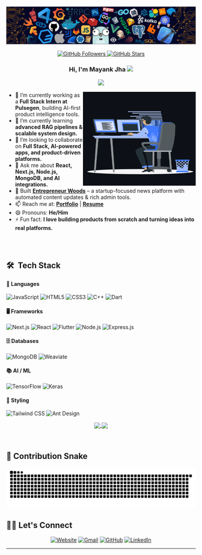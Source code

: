 ![header](assets/header.webp)

<p align="center">
  <a href="https://github.com/MayankJha0333">
    <img src="https://img.shields.io/github/followers/MayankJha0333?label=Follow&style=social" alt="GitHub Followers" />
  </a>
  <a href="https://github.com/MayankJha0333">
    <img src="https://img.shields.io/github/stars/MayankJha0333?style=social" alt="GitHub Stars" />
  </a>
</p>

<h3 align="center">
  Hi, I'm Mayank Jha
  <img src="https://media.giphy.com/media/hvRJCLFzcasrR4ia7z/giphy.gif" width="28">
</h3>

<p align="center">
  <img src="https://readme-typing-svg.herokuapp.com/?lines=Software%20Engineer;Full%20Stack%20Developer;AI%20Engineer;Always%20learning%20new%20things;Feel%20free%20to%20look%20around%20%F0%9F%91%80;Reach%20out%20if%20you%20need%20help!%20%F0%9F%92%AC&font=Fira%20Code&center=true&width=440&height=45">
</p>

<p><img align="right" height="250" width="300" src="https://raw.githubusercontent.com/MayankJha0333/MayankJha0333/main/assets/animation_500_kxa883sd.gif" alt="Mayank Jha" /></p>

- 🔭 I’m currently working as a **Full Stack Intern at Pulsegen**, building AI-first product intelligence tools.
- 🌱 I’m currently learning **advanced RAG pipelines & scalable system design.**
- 👯 I’m looking to collaborate on **Full Stack, AI-powered apps, and product-driven platforms.**
- 💬 Ask me about **React, Next.js, Node.js, MongoDB, and AI integrations.**
- 🚀 Built **[Entrepreneur Woods](https://entrepreneur-woods-wprw-front.vercel.app/)** – a startup-focused news platform with automated content updates & rich admin tools.
- 📫 Reach me at: **[Portfolio](https://portfolio-v2-gold-omega.vercel.app/)** | **[Resume](https://drive.google.com/file/d/1TiKJH_Imaq87FzGDEmPS9O4nkrmdDQUJ/view?usp=drivesdk)**
- 😄 Pronouns: **He/Him**
- ⚡ Fun fact: **I love building products from scratch and turning ideas into real platforms.**

<br/>
<br/>

## 🛠 &nbsp;Tech Stack

#### 🔧 Languages

![JavaScript](https://img.shields.io/badge/JavaScript-%23323330.svg?style=for-the-badge&logo=javascript&logoColor=F7DF1E)
![HTML5](https://img.shields.io/badge/html5-%23E34F26.svg?style=for-the-badge&logo=html5&logoColor=white)
![CSS3](https://img.shields.io/badge/css3-%231572B6.svg?style=for-the-badge&logo=css3&logoColor=white)
![C++](https://img.shields.io/badge/c++-%2300599C.svg?style=for-the-badge&logo=c%2B%2B&logoColor=white)
![Dart](https://img.shields.io/badge/Dart-%230175C2.svg?style=for-the-badge&logo=dart&logoColor=white)

#### 🖥️ Frameworks

![Next.js](https://img.shields.io/badge/Next.js-%23000000.svg?style=for-the-badge&logo=nextdotjs&logoColor=white)
![React](https://img.shields.io/badge/React-%2320232a.svg?style=for-the-badge&logo=react&logoColor=%2361DAFB)
![Flutter](https://img.shields.io/badge/Flutter-%2302569B.svg?style=for-the-badge&logo=flutter&logoColor=white)
![Node.js](https://img.shields.io/badge/Node.js-43853D.svg?style=for-the-badge&logo=node.js&logoColor=white)
![Express.js](https://img.shields.io/badge/Express.js-%23404d59.svg?style=for-the-badge&logo=express&logoColor=%2361DAFB)

#### 🗄️ Databases

![MongoDB](https://img.shields.io/badge/MongoDB-%234ea94b.svg?style=for-the-badge&logo=mongodb&logoColor=white)
![Weaviate](https://img.shields.io/badge/Weaviate-%23000000.svg?style=for-the-badge&logo=weaviate&logoColor=white)

#### 📚 AI / ML

![TensorFlow](https://img.shields.io/badge/TensorFlow-%23FF6F00.svg?style=for-the-badge&logo=tensorflow&logoColor=white)
![Keras](https://img.shields.io/badge/Keras-%23D00000.svg?style=for-the-badge&logo=keras&logoColor=white)

#### 🎨 Styling

![Tailwind CSS](https://img.shields.io/badge/Tailwind_CSS-%2338B2AC.svg?style=for-the-badge&logo=tailwind-css&logoColor=white)
![Ant Design](https://img.shields.io/badge/Ant%20Design-%230170FE.svg?style=for-the-badge&logo=antdesign&logoColor=white)

<p align="center">
  <a href="https://github.com/MayankJha0333">
    <img align="center" height="300px" src="https://github-readme-stats.vercel.app/api?username=MayankJha0333&show_icons=true&hide_border=true&title_color=94b4a4&amp&icon_color=FFFFFF&amp&text_color=FFFFFF&amp&bg_color=000000&count_private=true&include_all_commits=true"/>
  </a>
  <a href="https://github.com/MayankJha0333">
    <img align="center" height="400px" src="https://github-readme-stats.vercel.app/api/top-langs/?username=MayankJha0333&text_color=FFFFFF&bg_color=000000&title_color=94b4a4&langs_count=15&layout=compact&hide_border=true" />
  </a>
</p>
</details>
<br>

## 🐍 Contribution Snake

![Snake animation Contribution Graph](https://github.com/MayankJha0333/MayankJha0333/blob/main/assets/github-contribution-grid-snake-dark.svg)

## 🙋‍♀️ Let's Connect

<p align="center">
  <a href="https://candida-noronha.web.app/"><img src="https://img.icons8.com/bubbles/50/000000/web.png" alt="Website"/></a>
	<a href="mailto:candida.mayankjha0330@gmail.com"><img src="https://img.icons8.com/bubbles/50/000000/gmail.png" alt="Gmail"/></a>
	<a href="https://github.com/MayankJha0333"><img src="https://img.icons8.com/bubbles/50/000000/github.png" alt="GitHub"/></a>
	<a href="https://www.linkedin.com/in/mayank-jha-674118228/"><img src="https://img.icons8.com/bubbles/50/000000/linkedin.png" alt="LinkedIn"/></a>
	
</p>

<hr/>
